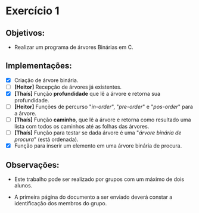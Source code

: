 # Exercício 1

## Objetivos:

- Realizar um programa de árvores Binárias em C.

## Implementações:

- [x] Criação de árvore binária.
- [ ] **[Heitor]** Recepção de árvores já existentes.
- [x] **[Thaís]** Função **profundidade** que lê a árvore e retorna sua profundidade.
- [ ] **[Heitor]** Funções de percurso "*in-order*", "*pre-order*" e "*pos-order*" para a árvore.
- [ ] **[Thaís]** Função **caminho**, que lê a árvore e retorna como resultado uma lista com todos os caminhos até as folhas das árvores.
- [ ] **[Thaís]** Função para testar se dada árvore é uma "*árvore binária de procura*" (está ordenada).
- [x] Função para inserir um elemento em uma árvore binária de procura.

## Observações:

- Este trabalho pode ser realizado por grupos com um máximo de dois alunos.

- A primeira página do documento a ser enviado deverá constar a identificação dos membros do grupo.